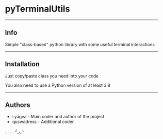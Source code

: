 # pyTerminalUtils
___
## Info
Simple "class-based" python library with some useful terminal interactions

---
## Installation
Just copy/paste class you need into your code

You also need to use a Python version of at least 3.8

---
## Authors
* Lyagva - Main coder and author of the project
* quswadress - Additional coder

...
...
╯︿╰